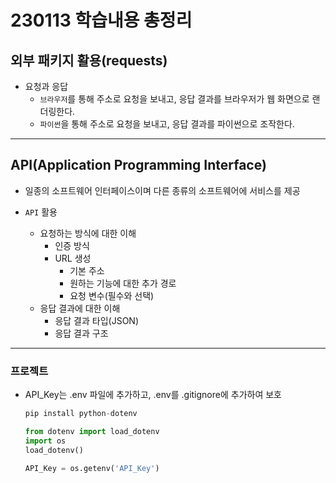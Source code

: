 # 230113 학습내용 총정리

## 외부 패키지 활용(requests)

- 요청과 응답
    - `브라우저`를 통해 주소로 요청을 보내고, 응답 결과를 브라우저가 웹 화면으로 랜더링한다.
    - `파이썬`을 통해 주소로 요청을 보내고, 응답 결과를 파이썬으로 조작한다.

---

## API(Application Programming Interface)

- 일종의 소프트웨어 인터페이스이며 다른 종류의 소프트웨어에 서비스를 제공

- `API` 활용
    - 요청하는 방식에 대한 이해
        - 인증 방식
        - URL 생성
            - 기본 주소
            - 원하는 기능에 대한 추가 경로
            - 요청 변수(필수와 선택)
    - 응답 결과에 대한 이해
        - 응답 결과 타입(JSON)
        - 응답 결과 구조

---

### 프로젝트

- API_Key는 .env 파일에 추가하고, .env를 .gitignore에 추가하여 보호

    ```python
    pip install python-dotenv
    ```

    ```python
    from dotenv import load_dotenv
    import os
    load_dotenv()

    API_Key = os.getenv('API_Key')
    ```